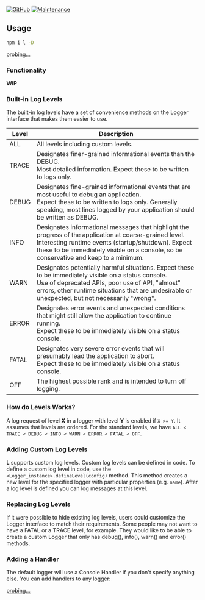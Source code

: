 [![GitHub](https://img.shields.io/github/license/mashape/apistatus.svg?style=flat-square)](license.md)
[![Maintenance](https://img.shields.io/maintenance/yes/2019.svg?style=flat-square)]()

## Usage

```bash
npm i l -D
```

[probing...](api.md)


### Functionality

**WIP**


### Built-in Log Levels

The built-in log levels have a set of convenience methods on the Logger interface that makes them easier to use.

Level | Description
------|------------------------------------
ALL   | All levels including custom levels.
TRACE | Designates finer-grained informational events than the DEBUG.<br>Most detailed information. Expect these to be written to logs only.  
DEBUG | Designates fine-grained informational events that are most useful to debug an application.<br>Expect these to be written to logs only. Generally speaking, most lines logged by your application should be written as DEBUG.
INFO  | Designates informational messages that highlight the progress of the application at coarse-grained level.<br>Interesting runtime events (startup/shutdown). Expect these to be immediately visible on a console, so be conservative and keep to a minimum.
WARN  | Designates potentially harmful situations. Expect these to be immediately visible on a status console.<br>Use of deprecated APIs, poor use of API, "almost" errors, other runtime situations that are undesirable or unexpected, but not necessarily "wrong".
ERROR | Designates error events and unexpected conditions that might still allow the application to continue running.<br>Expect these to be immediately visible on a status console.
FATAL | Designates very severe error events that will presumably lead the application to abort.<br>Expect these to be immediately visible on a status console.
OFF   | The highest possible rank and is intended to turn off logging.


### How do Levels Works?

A log request of level **X** in a logger with level **Y** is enabled if `X >= Y`. It assumes that levels are ordered. 
For the standard levels, we have `ALL < TRACE < DEBUG < INFO < WARN < ERROR < FATAL < OFF`.

 
### Adding Custom Log Levels

**L** supports custom log levels. Custom log levels can be defined in code. To define a custom log level in code, use the `<Logger_instance>.defineLevel(config)` method. 
This method creates a new level for the specified logger with particular properties (e.g. `name`). After a log level is defined you can log messages at this level. 


### Replacing Log Levels

If it were possible to hide existing log levels, users could customize the Logger interface to match their requirements. 
Some people may not want to have a FATAL or a TRACE level, for example. They would like to be able to create a custom Logger that only has debug(), info(), warn() and error() methods.


### Adding a Handler

The default logger will use a Console Handler if you don't specify anything else. You can add handlers to any logger:

[probing...](api.md)
